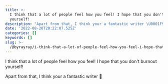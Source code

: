 ```yaml
---
title: >-
  I think that a lot of people feel how you feel! I hope that you don't burnout
  yourself!
description: "Apart from that, I think your a fantastic writer \U0001F917"
date: '2022-08-20T20:22:07.525Z'
categories: []
keywords: []
slug: >-
  /@byrayray/i-think-that-a-lot-of-people-feel-how-you-feel-i-hope-that-you-dont-burnout-yourself-85f9e2ae33ea
---
```


I think that a lot of people feel how you feel! I hope that you don't burnout yourself!

Apart from that, I think your a fantastic writer 🤗